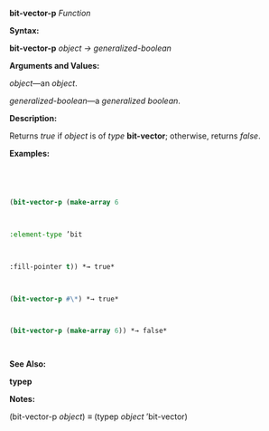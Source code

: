 **bit-vector-p** *Function* 



**Syntax:** 



**bit-vector-p** *object → generalized-boolean* 



**Arguments and Values:** 



*object*—an *object*. 



*generalized-boolean*—a *generalized boolean*. 



**Description:** 



Returns *true* if *object* is of *type* **bit-vector**; otherwise, returns *false*. 



**Examples:**
```lisp
 



(bit-vector-p (make-array 6 



:element-type ’bit 



:fill-pointer t)) *→ true* 



(bit-vector-p #\*) *→ true* 



(bit-vector-p (make-array 6)) *→ false* 




```
**See Also:** 



**typep** 



**Notes:** 



(bit-vector-p *object*) *≡* (typep *object* ’bit-vector) 




